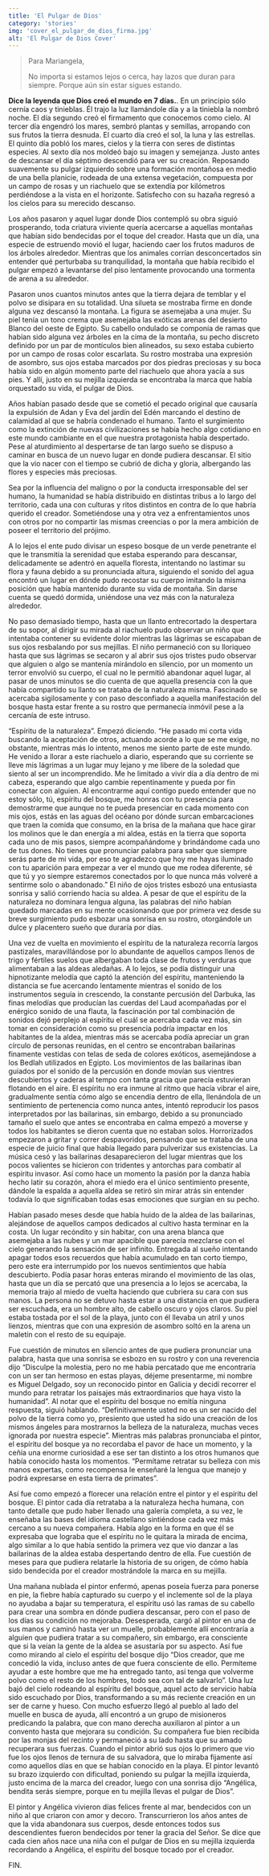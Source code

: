 ```yaml
---
title: 'El Pulgar de Dios'
category: 'stories'
img: 'cover_el_pulgar_de_dios_firma.jpg'
alt: 'El Pulgar de Dios Cover'
---
```


> Para Mariangela,
>
> No importa si estamos lejos o cerca, hay lazos que duran para siempre.
> Porque aún sin estar sigues estando.

**Dice la leyenda que Dios creó el mundo en 7 días.**. En un principio sólo cernía caos y tinieblas. Él trajo la luz llamándole día y a la tiniebla la nombró noche. El día segundo creó el firmamento que conocemos como cielo. Al tercer día engendró los mares, sembró plantas y semillas, arropando con sus frutos la tierra desnuda. El cuarto día creó el sol, la luna y las estrellas. El quinto día pobló los mares, cielos y la tierra con seres de distintas especies. Al sexto día nos moldeó bajo su imagen y semejanza. Justo antes de descansar el día séptimo descendió para ver su creación. Reposando suavemente su pulgar izquierdo sobre una formación montañosa en medio de una bella planicie, rodeada de una extensa vegetación, compuesta por un campo de rosas y un riachuelo que se extendía por kilómetros perdiéndose a la vista en el horizonte. Satisfecho con su hazaña regresó a los cielos para su merecido descanso.

Los años pasaron y aquel lugar donde Dios contempló su obra siguió prosperando, toda criatura viviente quería acercarse a aquellas montañas que habían sido bendecidas por el toque del creador. Hasta que un día, una especie de estruendo movió el lugar, haciendo caer los frutos maduros de los árboles alrededor. Mientras que los animales corrían desconcertados sin entender qué perturbaba su tranquilidad, la montaña que había recibido el pulgar empezó a levantarse del piso lentamente provocando una tormenta de arena a su alrededor.

Pasaron unos cuantos minutos antes que la tierra dejara de temblar y el polvo se disipara en su totalidad. Una silueta se mostraba firme en donde alguna vez descansó la montaña. La figura se asemejaba a una mujer. Su piel tenía un tono crema que asemejaba las exóticas arenas del desierto Blanco del oeste de Egipto. Su cabello ondulado se componía de ramas que habían sido alguna vez árboles en la cima de la montaña, su pecho discreto definido por un par de montículos bien alineados, su sexo estaba cubierto por un campo de rosas color escarlata. Su rostro mostraba una expresión de asombro, sus ojos estaba marcados por dos piedras preciosas y su boca había sido en algún momento parte del riachuelo que ahora yacía a sus pies. Y allí, justo en su mejilla izquierda se encontraba la marca que había orquestado su vida, el pulgar de Dios.

Años habían pasado desde que se cometió el pecado original que causaría la expulsión de Adan y Eva del jardín del Edén marcando el destino de calamidad al que se habría condenado el humano. Tanto el surgimiento como la extinción de nuevas civilizaciones se había hecho algo cotidiano en este mundo cambiante en el que nuestra protagonista había despertado. Pese al aturdimiento al despertarse de tan largo sueño se dispuso a caminar en busca de un nuevo lugar en donde pudiera descansar. El sitio que la vio nacer con el tiempo se cubrió de dicha y gloria, albergando las flores y especies más preciosas.

Sea por la influencia del maligno o por la conducta irresponsable del ser humano, la humanidad se había distribuido en distintas tribus a lo largo del territorio, cada una con culturas y ritos distintos en contra de lo que habría querido el creador. Sometiéndose una y otra vez a enfrentamientos unos con otros por no compartir las mismas creencias o por la mera ambición de poseer el territorio del prójimo.

A lo lejos el ente pudo divisar un espeso bosque de un verde penetrante el que le transmitía la serenidad que estaba esperando para descansar, delicadamente se adentró en aquella floresta, intentando no lastimar su flora y fauna debido a su pronunciada altura, siguiendo el sonido del agua encontró un lugar en dónde pudo recostar su cuerpo imitando la misma posición que había mantenido durante su vida de montaña. Sin darse cuenta se quedó dormida, uniéndose una vez más con la naturaleza alrededor.

No paso demasiado tiempo, hasta que un llanto entrecortado la despertara de su sopor, al dirigir su mirada al riachuelo pudo observar un niño que intentaba contener su evidente dolor mientras las lágrimas se escapaban de sus ojos resbalando por sus mejillas. El niño permaneció con su lloriqueo hasta que sus lágrimas se secaron y al abrir sus ojos tristes pudo observar que alguien o algo se mantenía mirándolo en silencio, por un momento un terror envolvió su cuerpo, el cual no le permitió abandonar aquel lugar, al pasar de unos minutos se dio cuenta de que aquella presencia con la que había compartido su llanto se trataba de la naturaleza misma. Fascinado se acercaba sigilosamente y con paso desconfiado a aquella manifestación del bosque hasta estar frente a su rostro que permanecía inmóvil pese a la cercanía de este intruso.

“Espíritu de la naturaleza”. Empezó diciendo. “He pasado mi corta vida buscando la aceptación de otros, actuando acorde a lo que se me exige, no obstante, mientras más lo intento, menos me siento parte de este mundo. He venido a llorar a este riachuelo a diario, esperando que su corriente se lleve mis lágrimas a un lugar muy lejano y me libere de la soledad que siento al ser un incomprendido. Me he limitado a vivir día a día dentro de mi cabeza, esperando que algo cambie repentinamente y pueda por fin conectar con alguien. Al encontrarme aquí contigo puedo entender que no estoy sólo, tú, espíritu del bosque, me honras con tu presencia para demostrarme que aunque no te pueda presenciar en cada momento con mis ojos, estás en las aguas del océano por dónde surcan embarcaciones que traen la comida que consumo, en la brisa de la mañana que hace girar los molinos que le dan energía a mi aldea, estás en la tierra que soporta cada uno de mis pasos, siempre acompañándome y brindándome cada uno de tus dones. No tienes que pronunciar palabra para saber que siempre serás parte de mi vida, por eso te agradezco que hoy me hayas iluminado con tu aparición para empezar a ver el mundo que me rodea diferente, sé que tú y yo siempre estaremos conectados por lo que nunca más volveré a sentirme solo o abandonado.” El niño de ojos tristes esbozó una entusiasta sonrisa y salió corriendo hacia su aldea. A pesar de que el espíritu de la naturaleza no dominara lengua alguna, las palabras del niño habían quedado marcadas en su mente ocasionando que por primera vez desde su breve surgimiento pudo esbozar una sonrisa en su rostro, otorgándole un dulce y placentero sueño que duraría por días.

Una vez de vuelta en movimiento el espíritu de la naturaleza recorría largos pastizales, maravillándose por lo abundante de aquellos campos llenos de trigo y fértiles suelos que albergaban toda clase de frutos y verduras que alimentaban a las aldeas aledañas. A lo lejos, se podía distinguir una hipnotizante melodía que captó la atención del espíritu, manteniendo la distancia se fue acercando lentamente mientras el sonido de los instrumentos seguía in crescendo, la constante percusión del Darbuka, las finas melodías que producían las cuerdas del Laud acompañadas por el enérgico sonido de una flauta, la fascinación por tal combinación de sonidos dejó perplejo al espíritu el cuál se acercaba cada vez más, sin tomar en consideración como su presencia podría impactar en los habitantes de la aldea, mientras más se acercaba podía apreciar un gran círculo de personas reunidas, en el centro se encontraban bailarinas finamente vestidas con telas de seda de colores exóticos, asemejándose a los Bedlah utilizados en Egipto. Los movimientos de las bailarinas iban guiados por el sonido de la percusión en donde movían sus vientres descubiertos y caderas al tempo con tanta gracia que parecía estuvieran flotando en el aire. El espíritu no era inmune al ritmo que hacía vibrar el aire, gradualmente sentía cómo algo se encendía dentro de ella, llenándola de un sentimiento de pertenencia como nunca antes, intentó reproducir los pasos interpretados por las bailarinas, sin embargo, debido a su pronunciado tamaño el suelo que antes se encontraba en calma empezó a moverse y todos los habitantes se dieron cuenta que no estaban solos. Horrorizados empezaron a gritar y correr despavoridos, pensando que se trataba de una especie de juicio final que había llegado para pulverizar sus existencias. La música cesó y las bailarinas desaparecieron del lugar mientras que los pocos valientes se hicieron con tridentes y antorchas para combatir al espíritu invasor. Así como hace un momento la pasión por la danza había hecho latir su corazón, ahora el miedo era el único sentimiento presente, dándole la espalda a aquella aldea se retiró sin mirar atrás sin entender todavía lo que significaban todas esas emociones que surgían en su pecho.

Habían pasado meses desde que había huido de la aldea de las bailarinas, alejándose de aquellos campos dedicados al cultivo hasta terminar en la costa. Un lugar recóndito y sin habitar, con una arena blanca que asemejaba a las nubes y un mar apacible que parecía mezclarse con el cielo generando la sensación de ser infinito. Entregada al sueño intentando apagar todos esos recuerdos que había acumulado en tan corto tiempo, pero este era interrumpido por los nuevos sentimientos que había descubierto. Podía pasar horas enteras mirando el movimiento de las olas, hasta que un día se percató que una presencia a lo lejos se acercaba, la memoria trajo al miedo de vuelta haciendo que cubriera su cara con sus manos. La persona no se detuvo hasta estar a una distancia en que pudiera ser escuchada, era un hombre alto, de cabello oscuro y ojos claros. Su piel estaba tostada por el sol de la playa, junto con él llevaba un atril y unos lienzos, mientras que con una expresión de asombro soltó en la arena un maletín con el resto de su equipaje.

Fue cuestión de minutos en silencio antes de que pudiera pronunciar una palabra, hasta que una sonrisa se esbozo en su rostro y con una reverencia dijo “Disculpe la molestia, pero no me había percatado que me encontraría con un ser tan hermoso en estas playas, déjeme presentarme, mi nombre es Miguel Delgado, soy un reconocido pintor en Galicia y decidí recorrer el mundo para retratar los paisajes más extraordinarios que haya visto la humanidad”. Al notar que el espíritu del bosque no emitía ninguna respuesta, siguió hablando. “Definitivamente usted no es un ser nacido del polvo de la tierra como yo, presiento que usted ha sido una creación de los mismos ángeles para mostrarnos la belleza de la naturaleza, muchas veces ignorada por nuestra especie”. Mientras más palabras pronunciaba el pintor, el espíritu del bosque ya no recordaba el pavor de hace un momento, y la ceñía una enorme curiosidad a ese ser tan distinto a los otros humanos que había conocido hasta los momentos. “Permítame retratar su belleza con mis manos expertas, como recompensa le enseñaré la lengua que manejo y podrá expresarse en esta tierra de primates”.

Así fue como empezó a florecer una relación entre el pintor y el espíritu del bosque. El pintor cada día retrataba a la naturaleza hecha humana, con tanto detalle que pudo haber llenado una galería completa, a su vez, le enseñaba las bases del idioma castellano sintiéndose cada vez más cercano a su nueva compañera. Había algo en la forma en que él se expresaba que lograba que el espíritu no le quitara la mirada de encima, algo similar a lo que había sentido la primera vez que vio danzar a las bailarinas de la aldea estaba despertando dentro de ella. Fue cuestión de meses para que pudiera relatarle la historia de su origen, de cómo había sido bendecida por el creador mostrándole la marca en su mejilla.

Una mañana nublada el pintor enfermó, apenas poseía fuerza para ponerse en pie, la fiebre había capturado su cuerpo y el inclemente sol de la playa no ayudaba a bajar su temperatura, el espíritu usó las ramas de su cabello para crear una sombra en dónde pudiera descansar, pero con el paso de los días su condición no mejoraba. Desesperada, cargó al pintor en una de sus manos y caminó hasta ver un muelle, probablemente allí encontraría a alguien que pudiera tratar a su compañero, sin embargo, era consciente que si la veían la gente de la aldea se asustaría por su aspecto. Así fue como mirando al cielo el espíritu del bosque dijo “Dios creador, que me concedió la vida, incluso antes de que fuera consciente de ello. Permíteme ayudar a este hombre que me ha entregado tanto, así tenga que volverme polvo como el resto de los hombres, todo sea con tal de salvarlo”. Una luz bajó del cielo rodeando al espíritu del bosque, aquel acto de servicio había sido escuchado por Dios, transformando a su más reciente creación en un ser de carne y hueso. Con mucho esfuerzo llegó al pueblo al lado del muelle en busca de ayuda, allí encontró a un grupo de misioneros predicando la palabra, que con mano derecha auxiliaron al pintor a un convento hasta que mejorara su condición. Su compañera fue bien recibida por las monjas del recinto y permaneció a su lado hasta que su amado recuperara sus fuerzas. Cuando el pintor abrió sus ojos lo primero que vio fue los ojos llenos de ternura de su salvadora, que lo miraba fijamente así como aquellos días en que se habían conocido en la playa. El pintor levantó su brazo izquierdo con dificultad, poniendo su pulgar la mejilla izquierda, justo encima de la marca del creador, luego con una sonrisa dijo “Angélica, bendita serás siempre, porque en tu mejilla llevas el pulgar de Dios”.

El pintor y Angélica vivieron días felices frente al mar, bendecidos con un niño al que criaron con amor y decoro. Transcurrieron los años antes de que la vida abandonara sus cuerpos, desde entonces todos sus descendientes fueron bendecidos por tener la gracia del Señor. Se dice que cada cien años nace una niña con el pulgar de Dios en su mejilla izquierda recordando a Angélica, el espíritu del bosque tocado por el creador.

FIN.

